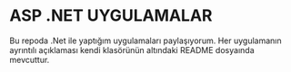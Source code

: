 # ASP .NET UYGULAMALAR 

Bu repoda .Net ile yaptığım uygulamaları paylaşıyorum. Her uygulamanın ayrıntılı açıklaması kendi klasörünün altındaki README dosyaında mevcuttur.
